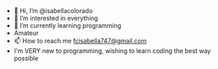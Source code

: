 - 👋 Hi, I’m @isabellacolorado
- 👀 I’m interested in everything
- 🌱 I’m currently learning programming
- Amateur
- 📫 How to reach me fcisabella747@gmail.com
- I'm VERY new to programming, wishing to learn coding the best way possible
<!---
isabellacolorado/isabellacolorado is a ✨ special ✨ repository because its `README.md` (this file) appears on your GitHub profile.
You can click the Preview link to take a look at your changes.
--->
